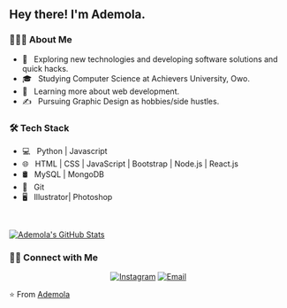 <h2> Hey there! I'm Ademola.</h2>

<h3> 👨🏻‍💻 About Me </h3>

- 🤔 &nbsp; Exploring new technologies and developing software solutions and quick hacks.
- 🎓 &nbsp; Studying Computer Science at Achievers University, Owo.
- 🌱 &nbsp; Learning more about web development.
- ✍️ &nbsp; Pursuing Graphic Design as hobbies/side hustles.

<h3>🛠 Tech Stack</h3>

- 💻 &nbsp; Python | Javascript
- 🌐 &nbsp; HTML | CSS | JavaScript | Bootstrap | Node.js | React.js
- 🛢 &nbsp; MySQL | MongoDB
- 🔧 &nbsp; Git
- 🖥 &nbsp; Illustrator| Photoshop

<br/>

[![Ademola's GitHub Stats](https://github-readme-stats.vercel.app/api?username=Emricky19&show_icons=true)](https://github.com/Emricky19)

<h3> 🤝🏻 Connect with Me </h3>

<p align="center">
<a href="https://www.instagram.com/demolaemrick/"><img alt="Instagram" src="https://img.shields.io/badge/Instagram-demolaemrick-blue?style=flat-square&logo=instagram"></a>
<a href="mailto:ademolaakindotuni@gmail.com"><img alt="Email" src="https://img.shields.io/badge/Email-ademolaakindotuni@gmail.com-blue?style=flat-square&logo=gmail"></a>
  <!-- <a href="https://www.adityavsingh.com/"><img alt="Website" src="https://img.shields.io/badge/Website-www.adityavsingh.com-blue?style=flat-square&logo=google-chrome"></a>
<a href="https://www.linkedin.com/in/AVS1508/"><img alt="LinkedIn" src="https://img.shields.io/badge/LinkedIn-Aditya%20Vikram%20Singh-blue?style=flat-square&logo=linkedin"></a> -->
</p>

⭐️ From [Ademola](https://github.com/Emricky19)
